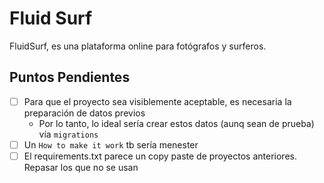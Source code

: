 # Fluid Surf

FluidSurf, es una plataforma online para fotógrafos y surferos.


## Puntos Pendientes

 - [ ] Para que el proyecto sea visiblemente aceptable, es necesaria la preparación de datos previos
     - Por lo tanto, lo ideal sería crear estos datos (aunq sean de prueba) vía `migrations`
 - [ ] Un `How to make it work` tb sería menester
 - [ ] El requirements.txt parece un copy paste de proyectos anteriores. Repasar los que no se usan
